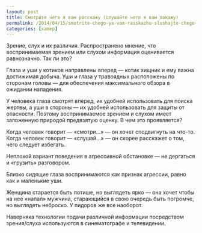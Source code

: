 ```yaml
---
layout: post
title: Смотрите чего я вам расскажу (слушайте чего я вам покажу)
permalink: /2014/04/15/smotrite-chego-ya-vam-rasskazhu-slushajte-chego-ya-vam-pokazhu/
categories: [xamep]
---
```


Зрение, слух и их различия. Распространено мнение, что воспринимаемая зрением или слухом информация оценивается равнозначно. Так ли это?

Глаза и уши у котиков направлены вперед — котик хищник и ему важна достижимая добыча. Уши и глаза у травоядных расположены по сторонам головы — для обеспечения максимального обзора в ожидании нападения.

У человека глаза смотрят вперед, их удобней использовать для поиска жертвы, а уши в стороны — их удобней использовать для защиты от опасности. Поэтому воспринимаемое зрением и слухом имеет заложенную природой предвзятую оценку. В чем это проявляется?

Когда человек говорит — «смотри…» — он хочет сподвигнуть на что-то. Когда человек говорит — «слушай…» — он скорее расскажет о том, чего следует избегать.

Неплохой вариант поведения в агрессивной обстановке — не дергаться и «грузить» разговором.

Близко сидящие глаза воспринимаются как признак агрессии, равно как и маленькие уши.

Женщина старается быть потише, но выглядеть ярко — она хочет чтобы на нее «напал» мужчина, старающийся в свою очередь быть погромче, но выглядеть неброско. У пидоров же все наоборот.

Наверняка технологии подачи различной информации посредством зрения/слуха используются в синематографе и телевидении.

